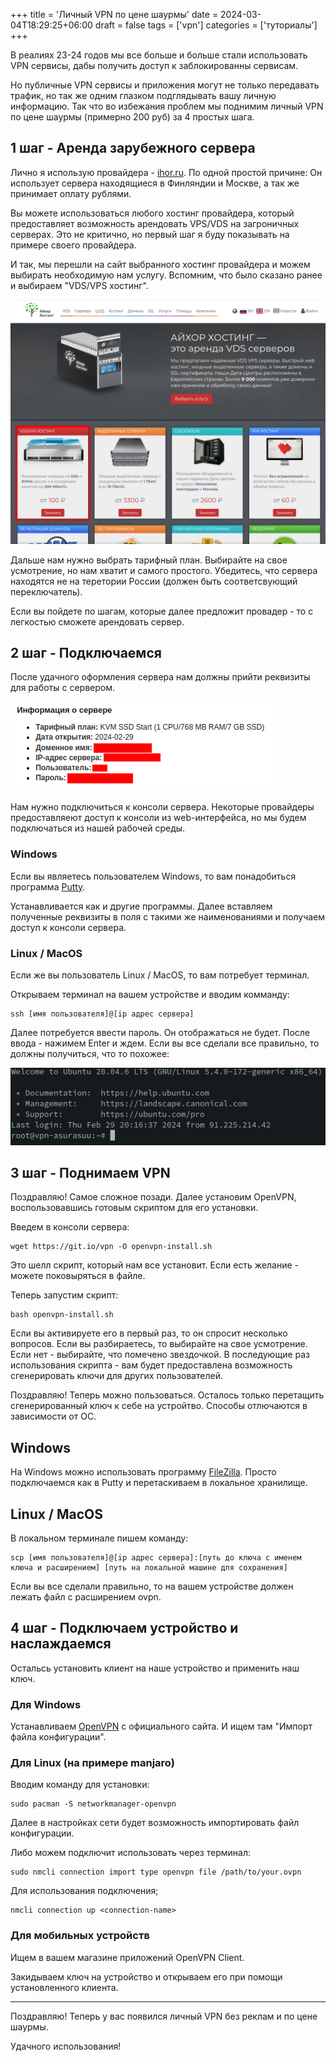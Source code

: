 +++
title = 'Личный VPN по цене шаурмы'
date = 2024-03-04T18:29:25+06:00
draft = false
tags = ['vpn']
categories = ['туториалы']
+++

В реалиях 23-24 годов мы все больше и больше стали использовать VPN сервисы, дабы получить доступ к заблокированны сервисам.

Но публичные VPN сервисы и приложения могут не только передавать трафик, но так же одним глазком подглядывать вашу личную информацию. Так что во избежания проблем мы поднимим личный VPN по цене шаурмы (примерно 200 руб) за 4 простых шага.

## 1 шаг - Аренда зарубежного сервера

Лично я использую провайдера - [ihor.ru](https://www.ihor-hosting.ru/?from=411140). По одной простой причине: Он использует сервера находящиеся в Финляндии и Москве, а так же принимает оплату рублями.

Вы можете использоваться любого хостинг провайдера, который предоставляет возможность арендовать VPS/VDS на загроничных серверах. Это не критично, но первый шаг я буду показывать на примере своего провайдера.

И так, мы перешли на сайт выбранного хостинг провайдера и можем выбирать необходимую нам услугу. Вспомним, что было сказано ранее и выбираем "VDS/VPS хостинг".

![Выбор услуги](ihor-first-step-index.png)

Дальше нам нужно выбрать тарифный план. Выбирайте на свое усмотрение, но нам хватит и самого простого. Убедитесь, что сервера находятся не на теретории России (должен быть соответсвующий переключатель).

Если вы пойдете по шагам, которые далее предложит провадер - то с легкостью сможете арендовать сервер.

## 2 шаг - Подключаемся

После удачного оформления сервера нам должны прийти реквизиты для работы с сервером.

![Реквизиты для подключения](ihor-req.png)

Нам нужно подключиться к консоли сервера. Некоторые провайдеры предоставляеют доступ к консоли из web-интерфейса, но мы будем подключаться из нашей рабочей среды.

### Windows

Если вы являетесь пользователем Windows, то вам понадобиться программа [Putty](https://www.putty.org/).

Устанавливается как и другие программы. Далее вставляем полученные реквизиты в поля с такими же наименованиями и получаем доступ к консоли сервера.

### Linux / MacOS

Если же вы пользователь Linux / MacOS, то вам потребует терминал.

Открываем терминал на вашем устройстве и вводим комманду:

```
ssh [имя пользователя]@[ip адрес сервера]
```
Далее потребуется ввести пароль. Он отображаться не будет. После ввода - нажимем Enter и ждем. Если вы все сделали все правильно, то должны получиться, что то похожее:

![Терминал](term.png)

## 3 шаг - Поднимаем VPN

Поздравляю! Самое сложное позади. Далее установим OpenVPN, воспользовавшись готовым скриптом для его установки.

Введем в консоли сервера:
```
wget https://git.io/vpn -O openvpn-install.sh
```

Это шелл скрипт, который нам все установит. Если есть желание - можете поковыряться в файле.

Теперь запустим скрипт:
```
bash openvpn-install.sh
```

Если вы активируете его в первый раз, то он спросит несколько вопросов. Если вы разбираетесь, то выбирайте на свое усмотрение. Если нет - выбирайте, что помечено звездочкой.
В последующие раз использования скрипта - вам будет предоставлена возможность сгенерировать ключи для других пользователей.

Поздравляю! Теперь можно пользоваться. Осталось только перетащить сгенерированный ключ к себе на устройтво. Способы отлючаются в зависимости от ОС.

## Windows

На Windows можно использовать программу [FileZilla](https://www.filezilla.ru/). Просто подключаемся как в Putty и перетаскиваем в локальное хранилище.

## Linux / MacOS

В локальном терминале пишем команду:

```
scp [имя пользователя]@[ip адрес сервера]:[путь до ключа с именем ключа и расширением] [путь на локальной машине для сохранения]
```

Если вы все сделали правильно, то на вашем устройстве должен лежать файл с расширением ovpn.

## 4 шаг - Подключаем устройство и наслаждаемся

Остальсь установить клиент на наше устройство и применить наш ключ.

### Для Windows

Устанавливаем [OpenVPN](https://openvpn.net/community-downloads/) с официального сайта. И ищем там "Импорт файла конфигурации".

### Для Linux (на примере manjaro)

Вводим команду для установки:
```
sudo pacman -S networkmanager-openvpn
```

Далее в настройках сети будет возможность импортировать файл конфигурации.

Либо можем подключит использовать через терминал:

```
sudo nmcli connection import type openvpn file /path/to/your.ovpn
```

Для использования подключения;

```
nmcli connection up <connection-name>
```

### Для мобильных устройств

Ищем в вашем магазине приложений OpenVPN Client.

Закидываем ключ на устройство и открываем его при помощи установленного клиента.

---

Поздравляю! Теперь у вас появился личный VPN без реклам и по цене шаурмы.

Удачного использования!
